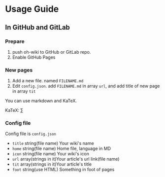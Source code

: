 # Usage Guide

## In GitHub and GitLab

### Prepare

1. push oh-wiki to GitHub or GitLab repo.
2. Enable GitHub Pages

### New pages

1. Add a new file. named `FILENAME.md`
2. Edit `config.json`. add `FILENAME.md` in array `url`, and add title of new page in array `tit`

You can use markdown and KaTeX.

KaTeX: $\sum$

### Config file

Config file is `config.json`

- `title` string(file name)   Your wiki's name
- `home`  string(file name)   Home file, language in MD
- `icon`  string(file name)   Your wiki's icon
- `url`   array(strings in it)Your article's url link(file name)
- `tit`   array(strings in it)Your article's title
- `foot`  string(use HTML)    Something in foot of pages

